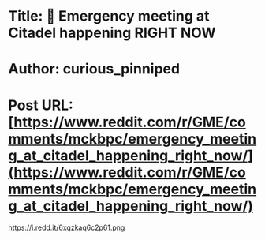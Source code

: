 # Title: 🚨 Emergency meeting at Citadel happening RIGHT NOW
# Author: curious_pinniped
# Post URL: [https://www.reddit.com/r/GME/comments/mckbpc/emergency_meeting_at_citadel_happening_right_now/](https://www.reddit.com/r/GME/comments/mckbpc/emergency_meeting_at_citadel_happening_right_now/)


https://i.redd.it/6xqzkaq6c2p61.png